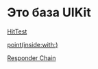 # Это база UIKit

[HitTest](docs/HitTest/HitTest.md)

[point(inside:with:)](docs/Point%20Inside/pointInside.md)

[Responder Chain](docs/Responder%20Chain/ResponderChain.md)